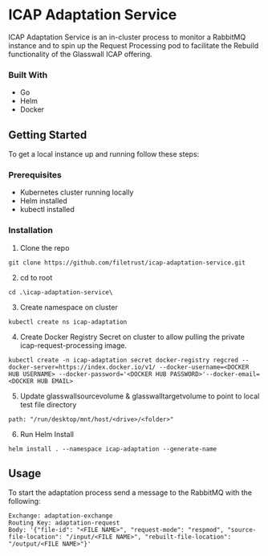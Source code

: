 
# ICAP Adaptation Service

ICAP Adaptation Service is an in-cluster process to monitor a RabbitMQ instance and to spin up the Request Processing pod to facilitate the Rebuild functionality of the Glasswall ICAP offering.

### Built With
- Go
- Helm
- Docker

## Getting Started
To get a local instance up and running follow these steps:

### Prerequisites
- Kubernetes cluster running locally
- Helm installed
- kubectl installed

### Installation
1. Clone the repo

```
git clone https://github.com/filetrust/icap-adaptation-service.git
```

2. cd to root
```
cd .\icap-adaptation-service\
```

3. Create namespace on cluster

```
kubectl create ns icap-adaptation
```

4. Create Docker Registry Secret on cluster to allow pulling the private icap-request-processing image. 

``` 
kubectl create -n icap-adaptation secret docker-registry regcred --docker-server=https://index.docker.io/v1/ --docker-username=<DOCKER HUB USERNAME> --docker-password='<DOCKER HUB PASSWORD>'--docker-email=<DOCKER HUB EMAIL> 
```

5. Update glasswallsourcevolume & glasswalltargetvolume to point to local test file directory
```
path: "/run/desktop/mnt/host/<drive>/<folder>"
```

6. Run Helm Install
```
helm install . --namespace icap-adaptation --generate-name
```

## Usage

To start the adaptation process send a message to the RabbitMQ with the following:

```
Exchange: adaptation-exchange
Routing Key: adaptation-request
Body: '{"file-id": "<FILE NAME>", "request-mode": "respmod", "source-file-location": "/input/<FILE NAME>", "rebuilt-file-location": "/output/<FILE NAME>"}'
```
